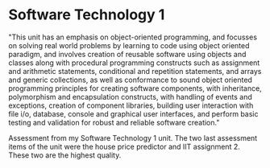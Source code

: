 # Software Technology 1
"This unit has an emphasis on object-oriented programming, and focusses on solving real world problems by learning to code using object oriented paradigm, and involves creation of reusable software using objects and classes along with procedural programming constructs such as assignment and arithmetic statements, conditional and repetition statements, and arrays and generic collections, as well as conformance to sound object oriented programming principles for creating software components, with inheritance, polymorphism and encapsulation constructs, with handling of events and exceptions, creation of component libraries, building user interaction with file i/o, database, console and graphical user interfaces, and perform basic testing and validation for robust and reliable software creation."

Assessment from my Software Technology 1 unit. The two last assessment items of the unit were the house price predictor and IIT assignment 2. These two are the highest quality.
